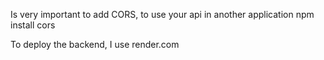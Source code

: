 Is very important to add CORS, to use your api in another application
npm install cors

To deploy the backend, I use render.com
